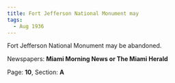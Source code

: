 ```yaml
---  
title: Fort Jefferson National Monument may  
tags:  
  - Aug 1936  
---  
```

  
Fort Jefferson National Monument may be abandoned.  
  
Newspapers: **Miami Morning News or The Miami Herald**  
  
Page: **10**, Section: **A** 
